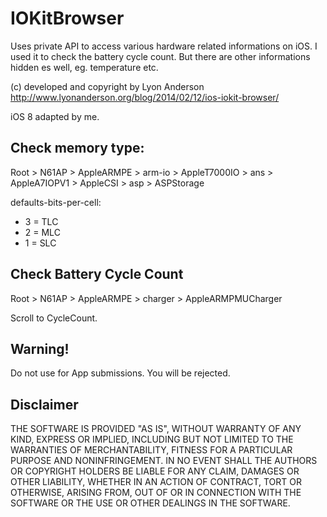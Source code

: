 IOKitBrowser
============

Uses private API to access various hardware related informations on iOS.
I used it to check the battery cycle count. But there are other informations hidden es well, eg. temperature etc.

(c) developed and copyright by Lyon Anderson
http://www.lyonanderson.org/blog/2014/02/12/ios-iokit-browser/

iOS 8 adapted by me.      

## Check memory type:                                                                                  

Root > N61AP > AppleARMPE > arm-io > AppleT7000IO > ans > AppleA7IOPV1 > AppleCSI > asp > ASPStorage

defaults-bits-per-cell:
* 3 = TLC
* 2 = MLC
* 1 = SLC                                                                               

## Check Battery Cycle Count

Root > N61AP > AppleARMPE > charger > AppleARMPMUCharger

Scroll to CycleCount.

## Warning!
Do not use for App submissions. You will be rejected. 

## Disclaimer
THE SOFTWARE IS PROVIDED "AS IS", WITHOUT WARRANTY OF ANY KIND,
EXPRESS OR IMPLIED, INCLUDING BUT NOT LIMITED TO THE WARRANTIES OF
MERCHANTABILITY, FITNESS FOR A PARTICULAR PURPOSE AND
NONINFRINGEMENT. IN NO EVENT SHALL THE AUTHORS OR COPYRIGHT HOLDERS BE
LIABLE FOR ANY CLAIM, DAMAGES OR OTHER LIABILITY, WHETHER IN AN ACTION
OF CONTRACT, TORT OR OTHERWISE, ARISING FROM, OUT OF OR IN CONNECTION
WITH THE SOFTWARE OR THE USE OR OTHER DEALINGS IN THE SOFTWARE.
